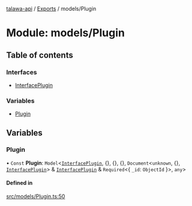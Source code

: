 [talawa-api](../README.md) / [Exports](../modules.md) / models/Plugin

# Module: models/Plugin

## Table of contents

### Interfaces

- [InterfacePlugin](../interfaces/models_Plugin.InterfacePlugin.md)

### Variables

- [Plugin](models_Plugin.md#plugin)

## Variables

### Plugin

• `Const` **Plugin**: `Model`\<[`InterfacePlugin`](../interfaces/models_Plugin.InterfacePlugin.md), \{\}, \{\}, \{\}, `Document`\<`unknown`, \{\}, [`InterfacePlugin`](../interfaces/models_Plugin.InterfacePlugin.md)\> & [`InterfacePlugin`](../interfaces/models_Plugin.InterfacePlugin.md) & `Required`\<\{ `_id`: `ObjectId`  \}\>, `any`\>

#### Defined in

[src/models/Plugin.ts:50](https://github.com/PalisadoesFoundation/talawa-api/blob/e919df4/src/models/Plugin.ts#L50)
